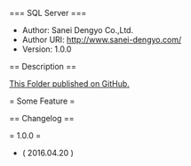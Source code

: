 === SQL Server ===
* Author: Sanei Dengyo Co.,Ltd.
* Author URI: http://www.sanei-dengyo.com/
* Version: 1.0.0

== Description ==

[This Folder published on GitHub.](https://github.com/sanei-dengyo-jyoho/SQL-Server/)

= Some Feature =

== Changelog ==

= 1.0.0 =
* ( 2016.04.20 )
